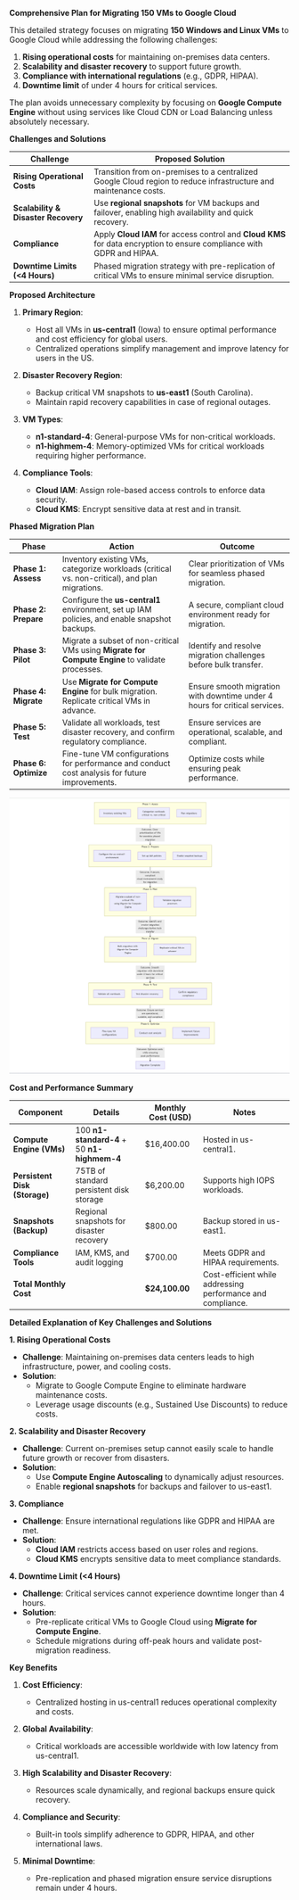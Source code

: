 **Comprehensive Plan for Migrating 150 VMs to Google Cloud**

This detailed strategy focuses on migrating **150 Windows and Linux VMs** to Google Cloud while addressing the following challenges:

1.  **Rising operational costs** for maintaining on-premises data centers.
2.  **Scalability and disaster recovery** to support future growth.
3.  **Compliance with international regulations** (e.g., GDPR, HIPAA).
4.  **Downtime limit** of under 4 hours for critical services.

The plan avoids unnecessary complexity by focusing on **Google Compute Engine** without using services like Cloud CDN or Load Balancing unless absolutely necessary.

**Challenges and Solutions**

| **Challenge**       | **Proposed Solution**                                                                                                                                          |
|---------------------|---------------------------------------------------------------------------------------------------------------------------------------------------------------|
| **Rising Operational Costs** | Transition from on-premises to a centralized Google Cloud region to reduce infrastructure and maintenance costs.                                      |
| **Scalability & Disaster Recovery** | Use **regional snapshots** for VM backups and failover, enabling high availability and quick recovery.                                          |
| **Compliance**      | Apply **Cloud IAM** for access control and **Cloud KMS** for data encryption to ensure compliance with GDPR and HIPAA.                                         |
| **Downtime Limits (<4 Hours)** | Phased migration strategy with pre-replication of critical VMs to ensure minimal service disruption.                                                  |

**Proposed Architecture**

1.  **Primary Region**:
    -   Host all VMs in **us-central1** (Iowa) to ensure optimal performance and cost efficiency for global users.
    -   Centralized operations simplify management and improve latency for users in the US.

2.  **Disaster Recovery Region**:
    -   Backup critical VM snapshots to **us-east1** (South Carolina).
    -   Maintain rapid recovery capabilities in case of regional outages.

3.  **VM Types**:
    -   **n1-standard-4**: General-purpose VMs for non-critical workloads.
    -   **n1-highmem-4**: Memory-optimized VMs for critical workloads requiring higher performance.

4.  **Compliance Tools**:
    -   **Cloud IAM**: Assign role-based access controls to enforce data security.
    -   **Cloud KMS**: Encrypt sensitive data at rest and in transit.

**Phased Migration Plan**

| **Phase**         | **Action**                                             | **Outcome**                                                                                  |
|-------------------|-------------------------------------------------------|---------------------------------------------------------------------------------------------|
| **Phase 1: Assess** | Inventory existing VMs, categorize workloads (critical vs. non-critical), and plan migrations. | Clear prioritization of VMs for seamless phased migration.                                  |
| **Phase 2: Prepare** | Configure the **us-central1** environment, set up IAM policies, and enable snapshot backups.   | A secure, compliant cloud environment ready for migration.                                  |
| **Phase 3: Pilot** | Migrate a subset of non-critical VMs using **Migrate for Compute Engine** to validate processes. | Identify and resolve migration challenges before bulk transfer.                             |
| **Phase 4: Migrate** | Use **Migrate for Compute Engine** for bulk migration. Replicate critical VMs in advance.      | Ensure smooth migration with downtime under 4 hours for critical services.                 |
| **Phase 5: Test** | Validate all workloads, test disaster recovery, and confirm regulatory compliance.               | Ensure services are operational, scalable, and compliant.                                   |
| **Phase 6: Optimize** | Fine-tune VM configurations for performance and conduct cost analysis for future improvements. | Optimize costs while ensuring peak performance.                                             |

![alt text](image.png)

**Cost and Performance Summary**

| **Component**          | **Details**                     | **Monthly Cost (USD)** | **Notes**                                                                                  |
|------------------------|--------------------------------|-----------------------|------------------------------------------------------------------------------------------|
| **Compute Engine (VMs)** | 100 **n1-standard-4** + 50 **n1-highmem-4** | \$16,400.00           | Hosted in us-central1.                                                                    |
| **Persistent Disk (Storage)** | 75TB of standard persistent disk storage | \$6,200.00            | Supports high IOPS workloads.                                                             |
| **Snapshots (Backup)** | Regional snapshots for disaster recovery      | \$800.00              | Backup stored in us-east1.                                                                |
| **Compliance Tools**   | IAM, KMS, and audit logging                   | \$700.00              | Meets GDPR and HIPAA requirements.                                                       |
| **Total Monthly Cost** |                                | **\$24,100.00**       | Cost-efficient while addressing performance and compliance.                               |

**Detailed Explanation of Key Challenges and Solutions**

**1. Rising Operational Costs**

-   **Challenge**: Maintaining on-premises data centers leads to high infrastructure, power, and cooling costs.
-   **Solution**:
    -   Migrate to Google Compute Engine to eliminate hardware maintenance costs.
    -   Leverage usage discounts (e.g., Sustained Use Discounts) to reduce costs.

**2. Scalability and Disaster Recovery**

-   **Challenge**: Current on-premises setup cannot easily scale to handle future growth or recover from disasters.
-   **Solution**:
    -   Use **Compute Engine Autoscaling** to dynamically adjust resources.
    -   Enable **regional snapshots** for backups and failover to us-east1.

**3. Compliance**

-   **Challenge**: Ensure international regulations like GDPR and HIPAA are met.
-   **Solution**:
    -   **Cloud IAM** restricts access based on user roles and regions.
    -   **Cloud KMS** encrypts sensitive data to meet compliance standards.

**4. Downtime Limit (<4 Hours)**

-   **Challenge**: Critical services cannot experience downtime longer than 4 hours.
-   **Solution**:
    -   Pre-replicate critical VMs to Google Cloud using **Migrate for Compute Engine**.
    -   Schedule migrations during off-peak hours and validate post-migration readiness.

**Key Benefits**

1.  **Cost Efficiency**:
    -   Centralized hosting in us-central1 reduces operational complexity and costs.

2.  **Global Availability**:
    -   Critical workloads are accessible worldwide with low latency from us-central1.

3.  **High Scalability and Disaster Recovery**:
    -   Resources scale dynamically, and regional backups ensure quick recovery.

4.  **Compliance and Security**:
    -   Built-in tools simplify adherence to GDPR, HIPAA, and other international laws.

5.  **Minimal Downtime**:
    -   Pre-replication and phased migration ensure service disruptions remain under 4 hours.
